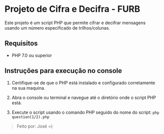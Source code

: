 
# Projeto de Cifra e Decifra - FURB

  

Este projeto é um script PHP que permite cifrar e decifrar mensagens usando um número especificado de trilhos/colunas.

  

## Requisitos

  

- PHP 7.0 ou superior

  

## Instruções para execução no console

  

1. Certifique-se de que o PHP está instalado e configurado corretamente na sua maquina.

  

2. Abra o console ou terminal e navegue até o diretório onde o script PHP está.

  

3. Execute o script usando o comando PHP seguido do nome do script: 
`php question(1/2).php`

> Feito por: José =)
